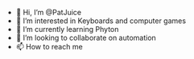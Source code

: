 - 👋 Hi, I’m @PatJuice
- 👀 I’m interested in Keyboards and computer games 
- 🌱 I’m currently learning Phyton 
- 💞️ I’m looking to collaborate on automation
- 📫 How to reach me 

<!---
PatJuice/PatJuice is a ✨ special ✨ repository because its `README.md` (this file) appears on your GitHub profile.
You can click the Preview link to take a look at your changes.
--->
